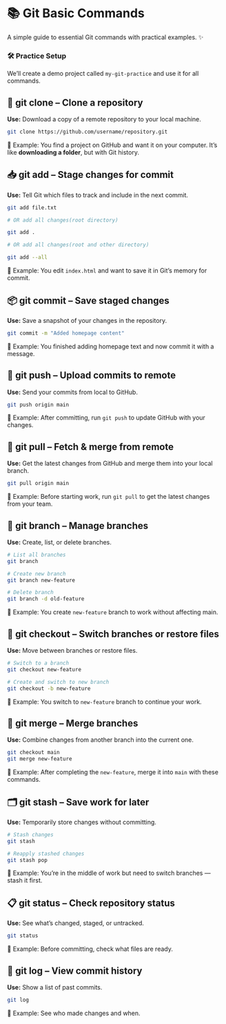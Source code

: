 # 📚 Git Basic Commands

A simple guide to essential Git commands with practical examples. ✨

### 🛠 Practice Setup

We’ll create a demo project called `my-git-practice` and use it for all commands.


## 🐑 git clone – Clone a repository

**Use:** Download a copy of a remote repository to your local machine.


```bash
git clone https://github.com/username/repository.git
```

📌 Example: You find a project on GitHub and want it on your computer. It’s like **downloading a folder**, but with Git history.


## 📥 git add – Stage changes for commit

**Use:** Tell Git which files to track and include in the next commit.

```bash
git add file.txt

# OR add all changes(root directory)

git add .

# OR add all changes(root and other directory)

git add --all
```

📌 Example: You edit `index.html` and want to save it in Git’s memory for commit.

## 📦 git commit – Save staged changes

**Use:** Save a snapshot of your changes in the repository.

```bash
git commit -m "Added homepage content"
```

📌 Example: You finished adding homepage text and now commit it with a message.


## 🚀 git push – Upload commits to remote

**Use:** Send your commits from local to GitHub.

```bash
git push origin main
```

📌 Example: After committing, run `git push` to update GitHub with your changes.


## 🔄 git pull – Fetch & merge from remote

**Use:** Get the latest changes from GitHub and merge them into your local branch.

```bash
git pull origin main
```

📌 Example: Before starting work, run `git pull` to get the latest changes from your team.


## 🌿 git branch – Manage branches

**Use:** Create, list, or delete branches.

```bash
# List all branches
git branch

# Create new branch
git branch new-feature

# Delete branch
git branch -d old-feature
```

📌 Example: You create `new-feature` branch to work without affecting main.


## 🔀 git checkout – Switch branches or restore files

**Use:** Move between branches or restore files.

```bash
# Switch to a branch
git checkout new-feature

# Create and switch to new branch
git checkout -b new-feature
```

📌 Example: You switch to `new-feature` branch to continue your work.


## 🤝 git merge – Merge branches

**Use:** Combine changes from another branch into the current one.

```bash
git checkout main
git merge new-feature
```

📌 Example: After completing the `new-feature`, merge it into `main` with these commands.


## 🗂 git stash – Save work for later

**Use:** Temporarily store changes without committing.

```bash
# Stash changes
git stash

# Reapply stashed changes
git stash pop
```

📌 Example: You’re in the middle of work but need to switch branches — stash it first.


## 📋 git status – Check repository status

**Use:** See what’s changed, staged, or untracked.

```bash
git status
```

📌 Example: Before committing, check what files are ready.


## 📜 git log – View commit history

**Use:** Show a list of past commits.

```bash
git log
```

📌 Example: See who made changes and when.

